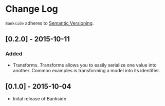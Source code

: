 # Change Log

`Bankside` adheres to [Semantic Versioning](http://semver.org/).

## [0.2.0] - 2015-10-11

### Added 
- Transforms. Transforms allows you to easily serialize one value into another. 
Common examples is transforming a model into its identifier. 

## [0.1.0] - 2015-10-04

- Inital release of Bankside
